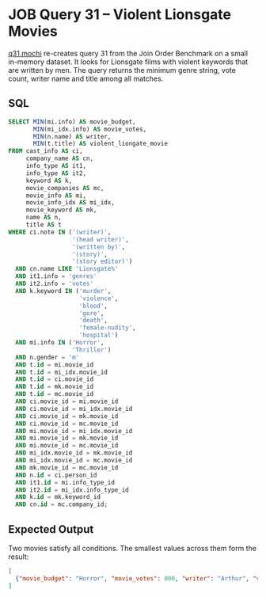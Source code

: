 # JOB Query 31 – Violent Lionsgate Movies

[q31.mochi](./q31.mochi) re-creates query 31 from the Join Order Benchmark on a small in-memory dataset. It looks for Lionsgate films with violent keywords that are written by men. The query returns the minimum genre string, vote count, writer name and title among all matches.

## SQL
```sql
SELECT MIN(mi.info) AS movie_budget,
       MIN(mi_idx.info) AS movie_votes,
       MIN(n.name) AS writer,
       MIN(t.title) AS violent_liongate_movie
FROM cast_info AS ci,
     company_name AS cn,
     info_type AS it1,
     info_type AS it2,
     keyword AS k,
     movie_companies AS mc,
     movie_info AS mi,
     movie_info_idx AS mi_idx,
     movie_keyword AS mk,
     name AS n,
     title AS t
WHERE ci.note IN ('(writer)',
                  '(head writer)',
                  '(written by)',
                  '(story)',
                  '(story editor)')
  AND cn.name LIKE 'Lionsgate%'
  AND it1.info = 'genres'
  AND it2.info = 'votes'
  AND k.keyword IN ('murder',
                    'violence',
                    'blood',
                    'gore',
                    'death',
                    'female-nudity',
                    'hospital')
  AND mi.info IN ('Horror',
                  'Thriller')
  AND n.gender = 'm'
  AND t.id = mi.movie_id
  AND t.id = mi_idx.movie_id
  AND t.id = ci.movie_id
  AND t.id = mk.movie_id
  AND t.id = mc.movie_id
  AND ci.movie_id = mi.movie_id
  AND ci.movie_id = mi_idx.movie_id
  AND ci.movie_id = mk.movie_id
  AND ci.movie_id = mc.movie_id
  AND mi.movie_id = mi_idx.movie_id
  AND mi.movie_id = mk.movie_id
  AND mi.movie_id = mc.movie_id
  AND mi_idx.movie_id = mk.movie_id
  AND mi_idx.movie_id = mc.movie_id
  AND mk.movie_id = mc.movie_id
  AND n.id = ci.person_id
  AND it1.id = mi.info_type_id
  AND it2.id = mi_idx.info_type_id
  AND k.id = mk.keyword_id
  AND cn.id = mc.company_id;
```

## Expected Output
Two movies satisfy all conditions. The smallest values across them form the result:
```json
[
  {"movie_budget": "Horror", "movie_votes": 800, "writer": "Arthur", "violent_liongate_movie": "Alpha Horror"}
]
```
